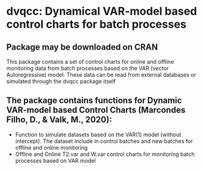 # dvqcc: Dynamical VAR-model based control charts for batch processes

## Package may be downloaded on CRAN

  This package contains a set of control charts  for online and offline monitoring data from batch processes based on the VAR (vector Autoregressive) model. These data can be read from external databases or simulated through the dvqcc package itself



## The package contains functions for Dynamic VAR-model based Control Charts (Marcondes Filho, D., & Valk, M., 2020):

* Function to simulate datasets based on the VAR(1) model (without intercept). The dataset include in control batches and new batches for offline and online monitoring
* Offline and Online T2.var and W.var control charts for monitoring batch processes based on VAR model
